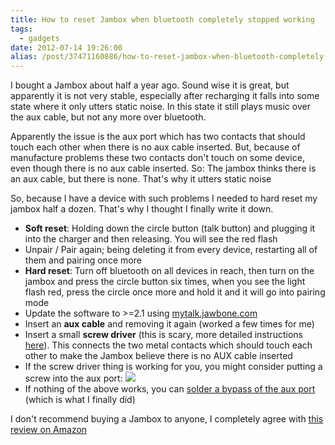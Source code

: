 ```yaml
---
title: How to reset Jambox when bluetooth completely stopped working
tags:
  - gadgets
date: 2012-07-14 19:26:00
alias: /post/37471160886/how-to-reset-jambox-when-bluetooth-completely
---
```


  I bought a Jambox about half a year ago. Sound wise it is great, but apparently it is not very stable, especially after recharging it falls into some state where it only utters static noise. In this state it still plays music over the aux cable, but not any more over bluetooth.<!-- more -->

Apparently the issue is the aux port which has two contacts that should touch each other when there is no aux cable inserted. But, because of manufacture problems these two contacts don't touch on some device, even though there is no aux cable inserted. So: The jambox thinks there is an aux cable, but there is none. That's why it utters static noise

  So, because I have a device with such problems I needed to hard reset my jambox half a dozen. That's why I thought I finally write it down.

*   **Soft reset**: Holding down the circle button (talk button) and plugging it into the charger and then releasing. You will see the red flash
*   Unpair / Pair again; being deleting it from every device, restarting all of them and pairing once more
*   **Hard reset**: Turn off bluetooth on all devices in reach, then turn on the jambox and press the circle button six times, when you see the light flash red, press the circle once more and hold it and it will go into pairing mode
*   Update the software to &gt;=2.1 using [mytalk.jawbone.com](http://mytalk.jawbone.com)
*   Insert an **aux cable** and removing it again (worked a few times for me)
*   Insert a small **screw driver** (this is scary, more detailed instructions [here](http://forums.jawbone.com/t5/JAMBOX-Troubleshooting/jambox-static-and-airplay/m-p/14882/highlight/true#M748)). This connects the two metal contacts which should touch each other to make the Jambox believe there is no AUX cable inserted
*   If the screw driver thing is working for you, you might consider putting a screw into the aux port: [![](http://i.imgur.com/udCI5.jpg)](http://i.imgur.com/udCI5.jpg)
*   If nothing of the above works, you can [solder a bypass of the aux port](http://howto.philippkeller.com/2012/07/21/how-to-fix-jambox-static-noise/) (which is what I finally did)

  I don't recommend buying a Jambox to anyone, I completely agree with [this review on Amazon](http://www.amazon.com/review/R3GYH7DT8H8EKR/ref=cm_cr_pr_cmt?ie=UTF8&amp;ASIN=B004E10KGU)